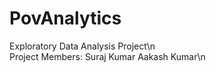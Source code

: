 # PovAnalytics
Exploratory Data Analysis Project\n  
Project Members: Suraj Kumar  Aakash Kumar\n
             

